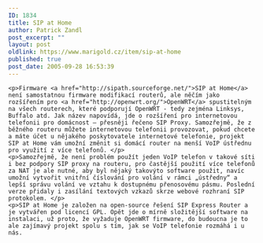 ```yaml
---
ID: 1834
title: SIP at Home
author: Patrick Zandl
post_excerpt: ""
layout: post
oldlink: https://www.marigold.cz/item/sip-at-home
published: true
post_date: 2005-09-28 16:53:39
---
```

	<p>Firmware <a href="http://sipath.sourceforge.net/">SIP at Home</a> není samostatnou firmware modifikací routerů, ale něčím jako rozšířením pro <a href="http://openwrt.org/">OpenWRT</a> spustitelným na všech routerech, které podporují OpenWRT - tedy zejména Linksys, Buffalo atd. Jak název napovídá, jde o rozšíření pro internetovou telefonii pro domácnost – přesněji řečeno SIP Proxy. Samozřejmě, že z běžného routeru můžete internetovou telefonii provozovat, pokud chcete a máte účet u nějakého poskytovatele internetové telefonie, projekt SIP at Home vám umožní změnit si domácí router na menší VoIP ústřednu pro využití z více telefonů. </p>
	<p>Samozřejmě, že není problém použít jeden VoIP telefon v takové síti i bez podpory SIP proxy na routeru, pro častější použití více telefonů za NAT je ale nutné, aby byl nějaký takovýto software použit, navíc umožní vytvořit vnitřní číslování pro volání v rámci „ústředny“ a lepší správu volání ve vztahu k dostupnému přenosovému pásmu. Poslední verze přidaly i zasílání textových vzkazů skrze webové rozhraní SIP protokolem. </p>
	<p>SIP at Home je založen na open-source řešení SIP Express Router a je vytvářen pod licencí GPL. Opět jde o mírně složitější software na instalaci, už proto, že vyžaduje OpenWRT firmware, do budoucna je to ale zajímavý projekt spolu s tím, jak se VoIP telefonie rozmáhá i u nás.
</p>